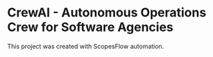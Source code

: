 # CrewAI - Autonomous Operations Crew for Software Agencies

This project was created with ScopesFlow automation.
